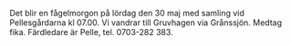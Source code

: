 Det blir en fågelmorgon på lördag den 30 maj med samling vid Pellesgårdarna kl 07.00. Vi vandrar till Gruvhagen via Grånssjön. Medtag fika. Färdledare är Pelle, tel. 0703-282 383.